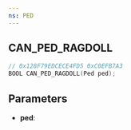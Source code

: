```yaml
---
ns: PED
---
```

## CAN_PED_RAGDOLL

```c
// 0x128F79EDCECE4FD5 0xC0EFB7A3
BOOL CAN_PED_RAGDOLL(Ped ped);
```

## Parameters
* **ped**:
